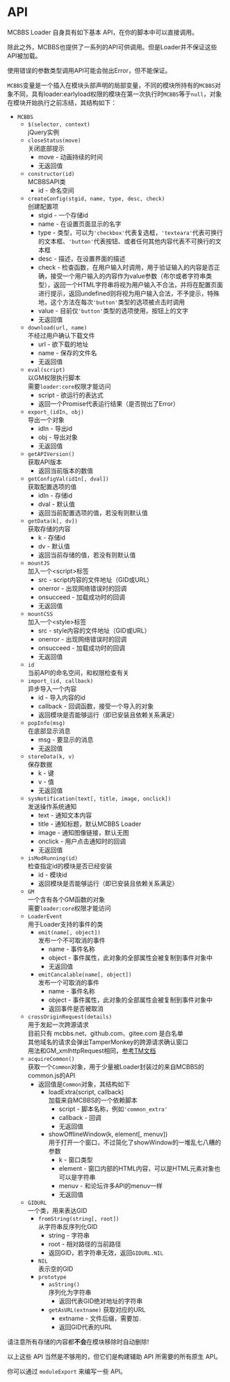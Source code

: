 # API

MCBBS Loader 自身具有如下基本 API，在你的脚本中可以直接调用。

除此之外，MCBBS也提供了一系列的API可供调用。但是Loader并不保证这些API被加载。

使用错误的参数类型调用API可能会抛出Error，但不能保证。

`MCBBS`变量是一个插入在模块头部声明的局部变量，不同的模块所持有的`MCBBS`对象不同，具有loader:earlyload权限的模块在第一次执行时`MCBBS`等于`null`，对象在模块开始执行之前冻结，其结构如下：  
- `MCBBS`
  - `$(selector, context)`  
    jQuery实例  
  - `closeStatus(move)`  
    关闭底部提示  
    - move - 动画持续的时间  
    - 无返回值
  - `constructor(id)`  
    MCBBSAPI类  
    - id - 命名空间  
  - `createConfig(stgid, name, type, desc, check)`  
    创建配置项  
    - stgid - 一个存储id  
    - name - 在设置页面显示的名字  
    - type - 类型，可以为`'checkbox'`代表复选框，`'texteara'`代表可换行的文本框、`'button'`代表按钮、或者任何其他内容代表不可换行的文本框  
    - desc - 描述，在设置界面的描述  
    - check - 检查函数，在用户输入时调用，用于验证输入的内容是否正确，接受一个用户输入的内容作为value参数（布尔或者字符串类型），返回一个HTML字符串将视为用户输入不合法，并将在配置页面进行提示，返回undefined则将视为用户输入合法，不予提示，特殊地，这个方法在每次`'button'`类型的选项被点击时调用  
    - value - 目前仅`'button'`类型的选项使用，按钮上的文字  
    - 无返回值  
  - `download(url, name)`  
    不经过用户确认下载文件  
    - url - 欲下载的地址  
    - name - 保存的文件名  
    - 无返回值  
  - `eval(script)`  
    以GM权限执行脚本  
    需要`loader:core`权限才能访问  
    - script - 欲运行的表达式  
    - 返回一个Promise代表运行结果（是否抛出了Error）  
  - `export_(idIn, obj)`  
    导出一个对象  
    - idIn - 导出id  
    - obj - 导出对象  
    - 无返回值  
  - `getAPIVersion()`  
    获取API版本  
    - 返回当前版本的数值  
  - `getConfigVal(idIn[, dval])`  
    获取配置选项的值  
    - idIn - 存储id  
    - dval - 默认值  
    - 返回当前配置选项的值，若没有则默认值  
  - `getData(k[, dv])`  
    获取存储的内容  
    - k - 存储id  
    - dv - 默认值  
    - 返回当前存储的值，若没有则默认值  
  - `mountJS`  
    加入一个&lt;script&gt;标签
    - src - script内容的文件地址（GID或URL）
    - onerror - 出现网络错误时的回调  
    - onsucceed - 加载成功时的回调  
    - 无返回值
  - `mountCSS`  
    加入一个&lt;style&gt;标签
    - src - style内容的文件地址（GID或URL） 
    - onerror - 出现网络错误时的回调  
    - onsucceed - 加载成功时的回调  
    - 无返回值
  - `id`  
    当前API的命名空间，和权限检查有关  
  - `import_(id, callback)`  
    异步导入一个内容
    - id - 导入内容的id  
    - callback - 回调函数，接受一个导入的对象  
    - 返回模块是否能够运行（即已安装且依赖关系满足）  
  - `popInfo(msg)`  
    在底部显示消息  
    - msg - 要显示的消息
    - 无返回值
  - `storeData(k, v)`  
    保存数据  
    - k - 键  
    - v - 值  
    - 无返回值  
  - `sysNotification(text[, title, image, onclick])`  
    发送操作系统通知
    - text - 通知文本内容  
    - title - 通知标题，默认MCBBS Loader  
    - image - 通知图像链接，默认无图  
    - onclick - 用户点击通知时的回调  
    - 无返回值  
  - `isModRunning(id)`  
    检查指定id的模块是否已经安装  
    - id - 模块id  
    - 返回模块是否能够运行（即已安装且依赖关系满足） 
  - `GM`  
    一个含有各个GM函数的对象  
    需要`loader:core`权限才能访问  
  - `LoaderEvent`  
    用于Loader支持的事件的类  
    - `emit(name[, object])`  
      发布一个不可取消的事件  
      - name - 事件名称  
      - object - 事件属性，此对象的全部属性会被复制到事件对象中  
      - 无返回值  
    - `emitCancalable(name[, object])`  
      发布一个可取消的事件  
      - name - 事件名称  
      - object - 事件属性，此对象的全部属性会被复制到事件对象中  
      - 返回事件是否被取消  
  - `crossOriginRequest(details)`  
    用于发起一次跨源请求  
    目前只有 mcbbs.net、github.com、gitee.com 是白名单  
    其他域名的请求会弹出TamperMonkey的跨源请求确认窗口  
    用法和GM_xmlhttpRequest相同，[参考TM文档](https://www.tampermonkey.net/documentation.php?ext=dhdg#GM_xmlhttpRequest)  
  - `acquireCommon()`  
    获取一个`Common`对象，用于少量被Loader封装过的来自MCBBS的common.js的API  
    - 返回值是`Common`对象，其结构如下  
      - loadExtra(script, callback)  
        加载来自MCBBS的一个依赖脚本  
        - script - 脚本名称，例如`'common_extra'`  
        - callback - 回调  
        - 无返回值
      - showOfflineWindow(k, element[, menuv])  
        用于打开一个窗口，不过简化了showWindow的一堆乱七八糟的参数
        - k - 窗口类型  
        - element - 窗口内部的HTML内容，可以是HTML元素对象也可以是字符串  
        - menuv - 和论坛许多API的menuv一样  
        - 无返回值  
  - `GIDURL`  
    一个类，用来表达GID  
    - `fromString(string[, root])`  
      从字符串反序列化GID  
      - string - 字符串  
      - root - 相对路径的当前路径  
      - 返回GID，若字符串无效，返回`GIDURL.NIL`
    - `NIL`  
      表示空的GID
    - `prototype`  
      - `asString()`  
        序列化为字符串  
        - 返回代表GID绝对地址的字符串  
      - `getAsURL(extname)`
        获取对应的URL
        - extname - 文件后缀，需要加`.`
        - 返回GID代表的URL

请注意所有存储的内容都**不会**在模块移除时自动删除!

以上这些 API 当然是不够用的，但它们是构建辅助 API 所需要的所有原生 API。

你可以通过 `moduleExport` 来编写一些 API。